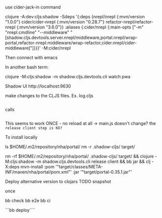 use cider-jack-in command


clojure -A:dev:cljs:shadow -Sdeps '{:deps {nrepl/nrepl {:mvn/version "1.0.0"} cider/cider-nrepl {:mvn/version "0.28.7"} refactor-nrepl/refactor-nrepl {:mvn/version "3.6.0"}} :aliases {:cider/nrepl {:main-opts ["-m" "nrepl.cmdline" "--middleware" "[shadow.cljs.devtools.server.nrepl/middleware,portal.nrepl/wrap-portal,refactor-nrepl.middleware/wrap-refactor,cider.nrepl/cider-middleware]"]}}}' -M:cider/nrepl


Then connect with emacs


In another bash term:

clojure -M:cljs:shadow -m shadow.cljs.devtools.cli watch pwa

Shadow UI
http://localhost:9630


make changes to the CLJS files. Ex. log.cljs



```bb dev
```

calls
```clojure -M:cljs:shadow -m shadow.cljs.devtools.cli release client
```


This seems to work ONCE - no reload at all
-> main.js doesn't change? the `release client step is KO?`


To install locally

ls $HOME/.m2/repository/nha/portal/
rm -r .shadow-cljs/ target/

rm -rf $HOME/.m2/repository/nha/portal/ .shadow-cljs/ target/ && clojure -M:cljs:shadow -m shadow.cljs.devtools.cli release client && bb jar && clj -X:deps mvn-install :pom '"target/classes/META-INF/maven/nha/portal/pom.xml"' :jar '"target/portal-0.35.1.jar"'



<!-- bb tag -->
<!-- bb deploy -->


Deploy alternative version to clojars
TODO snapshot

once

bb check
bb e2e
bb ci


```bb deploy````
